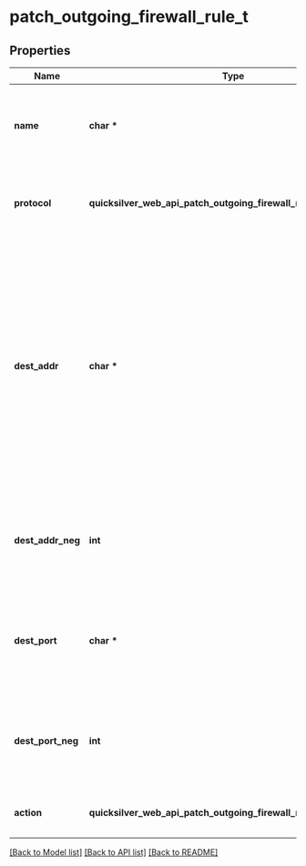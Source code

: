 # patch_outgoing_firewall_rule_t

## Properties
Name | Type | Description | Notes
------------ | ------------- | ------------- | -------------
**name** | **char \*** | Unique display name. Must be 1-15 characters and only contain alphanumeric characters, &#39;_&#39;, &#39;-&#39;, &#39;.&#39;, and &#39;~&#39;.  | [optional] 
**protocol** | **quicksilver_web_api_patch_outgoing_firewall_rule_PROTOCOL_e** | The protocol that this rule matches. \&quot;any\&quot; will match any protocol. | [optional] 
**dest_addr** | **char \*** | Either \&quot;any\&quot;, an IPv4 address in dotted notation, or a subnet specified using an IPv4 address followed by a forward slash and prefix between 0 and 32. When specifying a subnet, the IP address can be any address in the subnet and will be converted to the subnet&#39;s network address (first address of the subnet). | [optional] 
**dest_addr_neg** | **int** | Whether the rule matches every address not specified by destAddr. Must be false if destAddr is \&quot;any\&quot;. | [optional] 
**dest_port** | **char \*** | Either \&quot;any\&quot;, a single port, or a port range specified with a dash and no spaces. The ports must be 0-65535. | [optional] 
**dest_port_neg** | **int** | Whether the rule matches every port not specified by destPort. Must be false if destPort is \&quot;any\&quot;. | [optional] 
**action** | **quicksilver_web_api_patch_outgoing_firewall_rule_ACTION_e** | What to do when a packet is matched by this rule. | [optional] 

[[Back to Model list]](../README.md#documentation-for-models) [[Back to API list]](../README.md#documentation-for-api-endpoints) [[Back to README]](../README.md)


